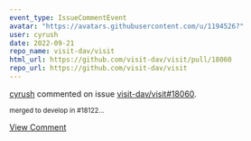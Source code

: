 ```yaml
---
event_type: IssueCommentEvent
avatar: "https://avatars.githubusercontent.com/u/1194526?"
user: cyrush
date: 2022-09-21
repo_name: visit-dav/visit
html_url: https://github.com/visit-dav/visit/pull/18060
repo_url: https://github.com/visit-dav/visit
---
```


<a href='https://github.com/cyrush' target='_blank'>cyrush</a> commented on issue <a href='https://github.com/visit-dav/visit/pull/18060' target='_blank'>visit-dav/visit#18060</a>.

<small>merged to develop in #18122...</small>

<a href='https://github.com/visit-dav/visit/pull/18060' target='_blank'>View Comment</a>